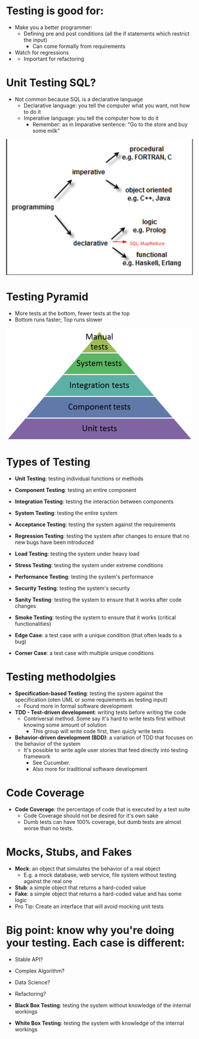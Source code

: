# Testing is good for:

- Make you a better programmer:
  - Defining pre and post conditions (all the if statements which restrict the input)
    - Can come formally from requirements
- Watch for regressions
- - Important for refactoring

# Unit Testing SQL?

- Not common because SQL is a declarative language
  - Declarative language: you tell the computer what you want, not how to do it
  - Imperative language: you tell the computer how to do it
    - Remember: as in Imparative sentence: "Go to the store and buy some milk"

![Graph Examples](images/programming_paradigms.png)

# Testing Pyramid

- More tests at the bottom, fewer tests at the top
- Bottom runs faster; Top runs slower

![Graph Examples](images/tests-pyramid.png)

# Types of Testing

- **Unit Testing**: testing individual functions or methods
- **Component Testing**: testing an entire component
- **Integration Testing**: testing the interaction between components
- **System Testing**: testing the entire system
- **Acceptance Testing**: testing the system against the requirements
- **Regression Testing**: testing the system after changes to ensure that no new bugs have been
  introduced
- **Load Testing**: testing the system under heavy load
- **Stress Testing**: testing the system under extreme conditions
- **Performance Testing**: testing the system's performance
- **Security Testing**: testing the system's security
- **Sanity Testing**: testing the system to ensure that it works after code changes
- **Smoke Testing**: testing the system to ensure that it works (critical functionalities)

- **Edge Case**: a test case with a unique condition (that often leads to a bug)
- **Corner Case**: a test case with multiple unique conditions

# Testing methodolgies

- **Specification-based Testing**: testing the system against the specification (oten UML or some
  requiements as testing input)
  - Found more in formal software development
- **TDD - Test-driven development**: writing tests before writing the code
  - Contriversal method. Some say it's hard to write tests first without knowing some amount of
    solution
    - This group will write code first, then quicly write tests
- **Behavior-driven development (BDD)**: a variation of TDD that focuses on the behavior of the
  system
  - It's possible to write agile user stories that feed directly into testing framework
    - See Cucumber.
    - Also more for traditional software development

# Code Coverage

- **Code Coverage**: the percentage of code that is executed by a test suite
  - Code Coverage should not be desired for it's own sake
  - Dumb tests can have 100% coverage, but dumb tests are almost worse than no tests.

# Mocks, Stubs, and Fakes

- **Mock**: an object that simulates the behavior of a real object
  - E.g. a mock database, web service, file system without testing against the real one
- **Stub**: a simple object that returns a hard-coded value
- **Fake**: a simple object that returns a hard-coded value and has some logic
- Pro Tip: Create an interface that will avoid mocking unit tests

# Big point: know why you're doing your testing. Each case is different:

- Stable API?
- Complex Algorithm?
- Data Science?
- Refactoring?

- **Black Box Testing**: testing the system without knowledge of the internal workings
- **White Box Testing**: testing the system with knowledge of the internal workings
